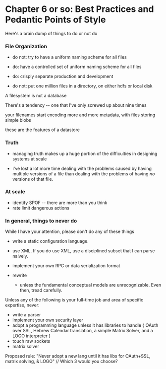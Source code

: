 # Chapter 6 or so: Best Practices and Pedantic Points of Style

Here's a brain dump of things to do or not do



### File Organization

* do not: try to have a uniform naming scheme for all files
* do: have a controlled set of uniform naming scheme for all files
* do: crisply separate production and development

* do not: put one million files in a directory, on either hdfs or local disk 


A filesystem is not a database

There's a tendency -- one that I've only screwed up about nine times 

your filenames start encoding more and more metadata, with files storing simple blobs

these are the features of a datastore

### Truth

* managing truth makes up a huge portion of the difficulties in designing systems at scale

* I've lost a lot more time dealing with the problems caused by having multiple versions of a file than dealing with the problems of having *no* versions of that file.



### At scale

* identify SPOF -- there are more than you think
* rate limit dangerous actions


### In general, things to never do

While I have your attention, please don't do any of these things

* write a static configuration language.
* use XML. If you do use XML, use a disciplined subset that I can parse naively.
* implement your own RPC or data serialization format

* rewrite
  - unless the fundamental conceptual models are unrecognizable. Even then, tread carefully.

Unless any of the following is your full-time job and area of specific expertise, never:

* write a parser
* implement your own security layer
* adopt a programming language unless it has libraries to handle { OAuth over SSL, Hebrew Calendar translation, a simple Matrix Solver, and a LOGO interpreter }
* touch raw sockets
* matrix solver

Proposed rule: "Never adopt a new lang until it has libs for OAuth+SSL, matrix solving, & LOGO" // Which 3 would you choose?


